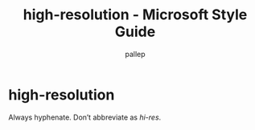 ﻿---
title: high-resolution - Microsoft Style Guide
author: pallep
ms.author: pallep
ms.date: 1/19/2018
ms.topic: article
ms.prod: non-product-specific
---

# high-resolution

Always hyphenate. Don’t abbreviate as *hi-res*. 
